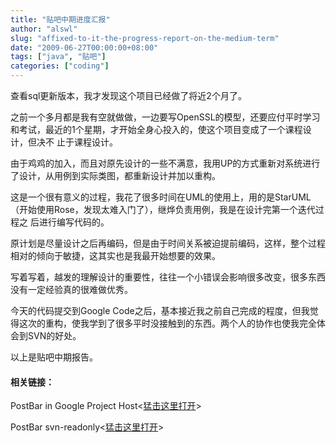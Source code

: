 ```yaml
---
title: "贴吧中期进度汇报"
author: "alswl"
slug: "affixed-to-it-the-progress-report-on-the-medium-term"
date: "2009-06-27T00:00:00+08:00"
tags: ["java", "贴吧"]
categories: ["coding"]
---
```


查看sql更新版本，我才发现这个项目已经做了将近2个月了。

之前一个多月都是我有空就做做，一边要写OpenSSL的模型，还要应付平时学习和考试，最近的1个星期，才开始全身心投入的，使这个项目变成了一个课程设计，但决不
止于课程设计。

由于鸡鸡的加入，而且对原先设计的一些不满意，我用UP的方式重新对系统进行了设计，从用例到实际类图，都重新设计并加以重构。

这是一个很有意义的过程，我花了很多时间在UML的使用上，用的是StarUML（开始使用Rose，发现太难入门了），继烨负责用例，我是在设计完第一个迭代过程之
后进行编写代码的。

原计划是尽量设计之后再编码，但是由于时间关系被迫提前编码，这样，整个过程相对的倾向于敏捷，这其实也是我最开始想要的效果。

写着写着，越发的理解设计的重要性，往往一个小错误会影响很多改变，很多东西没有一定经验真的很难做优秀。

今天的代码提交到Google
Code之后，基本接近我之前自己完成的程度，但我觉得这次的重构，使我学到了很多平时没接触到的东西。两个人的协作也使我完全体会到SVN的好处。

以上是贴吧中期报告。

#### 相关链接：

PostBar in Google Project Host<[猛击这里打开](http://code.google.com/p/postbar/)>

PostBar svn-readonly<[猛击这里打开](http://postbar.googlecode.com/svn/trunk/postbar-read-only)>

